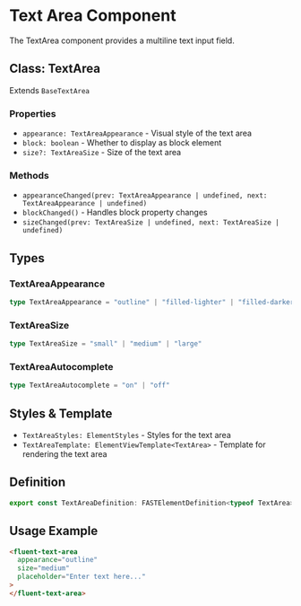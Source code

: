 # Text Area Component

The TextArea component provides a multiline text input field.

## Class: TextArea

Extends `BaseTextArea`

### Properties

- `appearance: TextAreaAppearance` - Visual style of the text area
- `block: boolean` - Whether to display as block element
- `size?: TextAreaSize` - Size of the text area

### Methods

- `appearanceChanged(prev: TextAreaAppearance | undefined, next: TextAreaAppearance | undefined)`
- `blockChanged()` - Handles block property changes
- `sizeChanged(prev: TextAreaSize | undefined, next: TextAreaSize | undefined)`

## Types

### TextAreaAppearance

```typescript
type TextAreaAppearance = "outline" | "filled-lighter" | "filled-darker"
```

### TextAreaSize

```typescript
type TextAreaSize = "small" | "medium" | "large"
```

### TextAreaAutocomplete

```typescript
type TextAreaAutocomplete = "on" | "off"
```

## Styles & Template

- `TextAreaStyles: ElementStyles` - Styles for the text area
- `TextAreaTemplate: ElementViewTemplate<TextArea>` - Template for rendering the text area

## Definition

```typescript
export const TextAreaDefinition: FASTElementDefinition<typeof TextArea>
```

## Usage Example

```html
<fluent-text-area
  appearance="outline"
  size="medium"
  placeholder="Enter text here..."
>
</fluent-text-area>
```
